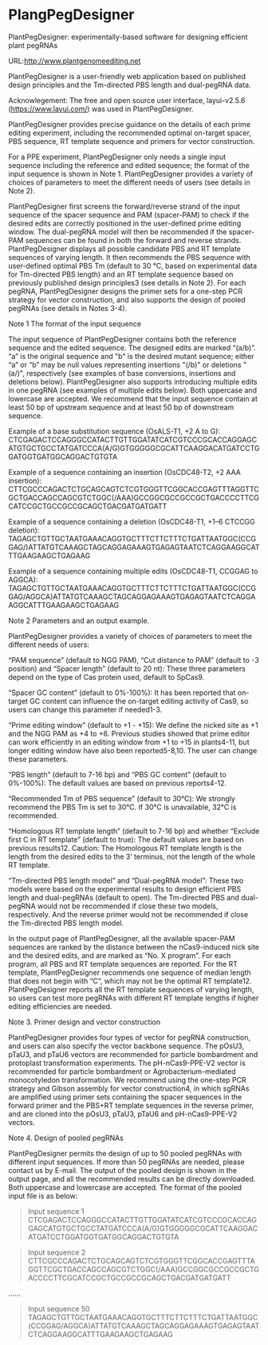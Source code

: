 # PlangPegDesigner
PlantPegDesigner: experimentally-based software for designing efficient plant pegRNAs

URL:http://www.plantgenomeediting.net

PlantPegDesigner is a user-friendly web application based on published design principles and the Tm-directed PBS length and dual-pegRNA data. 

Acknowlegement: The free and open source user interface, layui-v2.5.6 (https://www.layui.com/) was used in PlantPegDesigner.

PlantPegDesigner provides precise guidance on the details of each prime editing experiment, including the recommended optimal on-target spacer, PBS sequence, RT template sequence and primers for vector construction. 

For a PPE experiment, PlantPegDesigner only needs a single input sequence including the reference and edited sequence; the format of the input sequence is shown in Note 1. PlantPegDesigner provides a variety of choices of parameters to meet the different needs of users (see details in Note 2). 

PlantPegDesigner first screens the forward/reverse strand of the input sequence of the spacer sequence and PAM (spacer-PAM) to check if the desired edits are correctly positioned in the user-defined prime editing window. The dual-pegRNA model will then be recommended if the spacer-PAM sequences can be found in both the forward and reverse strands. PlantPegDesigner displays all possible candidate PBS and RT template sequences of varying length. It then recommends the PBS sequence with user-defined optimal PBS Tm (default to 30 °C, based on experimental data for Tm-directed PBS length) and an RT template sequence based on previously published design principles3 (see details in Note 2). For each pegRNA, PlantPegDesigner designs the primer sets for a one-step PCR strategy for vector construction, and also supports the design of pooled pegRNAs (see details in Notes 3-4).

Note 1 The format of the input sequence

The input sequence of PlantPegDesigner contains both the reference sequence and the edited sequence. The designed edits are marked “(a/b)”. “a” is the original sequence and "b" is the desired mutant sequence; either “a” or “b” may be null values representing insertions "(/b)" or deletions "(a/)", respectively (see examples of base conversions, insertions and deletions below). PlantPegDesigner also supports introducing multiple edits in one pegRNA (see examples of multiple edits below). Both uppercase and lowercase are accepted. We recommend that the input sequence contain at least 50 bp of upstream sequence and at least 50 bp of downstream sequence.

Example of a base substitution sequence (OsALS-T1, +2 A to G):
CTCGAGACTCCAGGGCCATACTTGTTGGATATCATCGTCCCGCACCAGGAGCATGTGCTGCCTATGATCCCA(A/G)GTGGGGGCGCATTCAAGGACATGATCCTGGATGGTGATGGCAGGACTGTGTA

Example of a sequence containing an insertion (OsCDC48-T2, +2 AAA insertion):
CTTCGCCCAGACTCTGCAGCAGTCTCGTGGGTTCGGCACCGAGTTTAGGTTCGCTGACCAGCCAGCGTCTGGC(/AAA)GCCGGCGCCGCCGCTGACCCCTTCGCATCCGCTGCCGCCGCAGCTGACGATGATGATT

Example of a sequence containing a deletion (OsCDC48-T1, +1–6 CTCCGG deletion):
TAGAGCTGTTGCTAATGAAACAGGTGCTTTCTTCTTTCTGATTAATGGC(CCGGAG/)ATTATGTCAAAGCTAGCAGGAGAAAGTGAGAGTAATCTCAGGAAGGCATTTGAAGAAGCTGAGAAG

Example of a sequence containing multiple edits (OsCDC48-T1, CCGGAG to AGGCA):
TAGAGCTGTTGCTAATGAAACAGGTGCTTTCTTCTTTCTGATTAATGGC(CCGGAG/AGGCA)ATTATGTCAAAGCTAGCAGGAGAAAGTGAGAGTAATCTCAGGAAGGCATTTGAAGAAGCTGAGAAG

Note 2 Parameters and an output example.

PlantPegDesigner provides a variety of choices of parameters to meet the different needs of users:

“PAM sequence” (default to NGG PAM), “Cut distance to PAM” (default to -3 position) and “Spacer length” (default to 20 nt): These three parameters depend on the type of Cas protein used, default to SpCas9. 

“Spacer GC content” (default to 0%-100%): It has been reported that on-target GC content can influence the on-target editing activity of Cas9, so users can change this parameter if needed1-3.

“Prime editing window” (default to +1 - +15): We define the nicked site as +1 and the NGG PAM as +4 to +6. Previous studies showed that prime editor can work efficiently in an editing window from +1 to +15 in plants4-11, but longer editing window have also been reported5-8,10. The user can change these parameters.

“PBS length” (default to 7-16 bp) and “PBS GC content” (default to 0%-100%): The default values are based on previous reports4-12.

“Recommended Tm of PBS sequence” (default to 30℃): We strongly recommend the PBS Tm is set to 30℃. If 30℃ is unavailable, 32℃ is recommended.

“Homologous RT template length” (default to 7-16 bp) and whether “Exclude first C in RT template” (default to true): The default values are based on previous results12. Caution: The Homologous RT template length is the length from the desired edits to the 3’ terminus, not the length of the whole RT template.

“Tm-directed PBS length model” and “Dual-pegRNA model”: These two models were based on the experimental results to design efficient PBS length and dual-pegRNAs (default to open). The Tm-directed PBS and dual-pegRNA would not be recommended if close these two models, respectively. And the reverse primer would not be recommended if close the Tm-directed PBS length model.

In the output page of PlantPegDesigner, all the available spacer-PAM sequences are ranked by the distance between the nCas9-induced nick site and the desired edits, and are marked as “No. X program”. For each program, all PBS and RT template sequences are reported. For the RT template, PlantPegDesigner recommends one sequence of median length that does not begin with “C”, which may not be the optimal RT template12. PlantPegDesigner reports all the RT template sequences of varying length, so users can test more pegRNAs with different RT template lengths if higher editing efficiencies are needed.

Note 3. Primer design and vector construction

PlantPegDesigner provides four types of vector for pegRNA construction, and users can also specify the vector backbone sequence. The pOsU3, pTaU3, and pTaU6 vectors are recommended for particle bombardment and protoplast transformation experiments. The pH-nCas9-PPE-V2 vector is recommended for particle bombardment or Agrobacterium-mediated monocotyledon transformation. We recommend using the one-step PCR strategy and Gibson assembly for vector construction4, in which sgRNAs are amplified using primer sets containing the spacer sequences in the forward primer and the PBS+RT template sequences in the reverse primer, and are cloned into the pOsU3, pTaU3, pTaU6 and pH-nCas9-PPE-V2 vectors.

Note 4. Design of pooled pegRNAs 

PlantPegDesigner permits the design of up to 50 pooled pegRNAs with different input sequences. If more than 50 pegRNAs are needed, please contact us by E-mail. The output of the pooled design is shown in the output page, and all the recommended results can be directly downloaded. Both uppercase and lowercase are accepted. The format of the pooled input file is as below:

>Input sequence 1
CTCGAGACTCCAGGGCCATACTTGTTGGATATCATCGTCCCGCACCAGGAGCATGTGCTGCCTATGATCCCA(A/G)GTGGGGGCGCATTCAAGGACATGATCCTGGATGGTGATGGCAGGACTGTGTA

>Input sequence 2
CTTCGCCCAGACTCTGCAGCAGTCTCGTGGGTTCGGCACCGAGTTTAGGTTCGCTGACCAGCCAGCGTCTGGC(/AAA)GCCGGCGCCGCCGCTGACCCCTTCGCATCCGCTGCCGCCGCAGCTGACGATGATGATT

……

>Input sequence 50
TAGAGCTGTTGCTAATGAAACAGGTGCTTTCTTCTTTCTGATTAATGGC(CCGGAG/AGGCA)ATTATGTCAAAGCTAGCAGGAGAAAGTGAGAGTAATCTCAGGAAGGCATTTGAAGAAGCTGAGAAG


